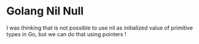 # Golang Nil Null

I was thinking that is not possible to use nil as initialized value of primitive types in Go, but we can do that using pointers ! 
